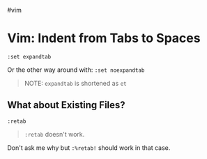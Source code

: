 #vim

# Vim: Indent from Tabs to Spaces

`:set expandtab`

Or the other way around with:
`:set noexpandtab`

> NOTE: `expandtab` is shortened as `et`

## What about Existing Files?
`:retab`

> `:retab` doesn't work.

Don't ask me why but `:%retab!` should work in that case.
